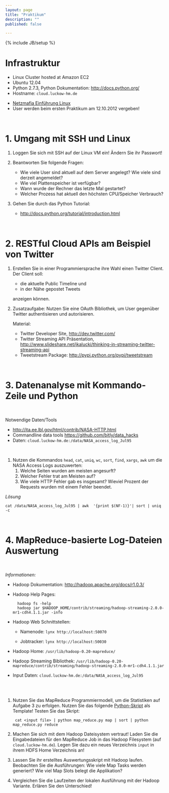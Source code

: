 ```yaml
---
layout: page
title: "Praktikum"
description: ""
published: false

---
```

{% include JB/setup %}

# Infrastruktur

* Linux Cluster hosted at Amazon EC2
* Ubuntu 12.04
* Python 2.7.3, Python Dokumentation: <http://docs.python.org/>
* Hostname: `cloud.luckow-hm.de`
<!--* Amazon Console: <https://bigdata.signin.aws.amazon.com/console>-->

* [Netzmafia Einführung Linux](http://netzmafia.de/skripten/unix/index.html)
* User werden beim ersten Praktikum am 12.10.2012 vergeben!

<br/>

# 1. Umgang mit SSH und Linux

1. Loggen Sie sich mit SSH auf der Linux VM ein! Ändern Sie ihr Passwort!

1. Beantworten Sie folgende Fragen:
    * Wie viele User sind aktuell auf dem Server angelegt? Wie viele sind derzeit angemeldet?
    * Wie viel Plattenspeicher ist verfügbar?
    * Wann wurde der Rechner das letzte Mal gestartet?
    * Welcher Prozess hat aktuell den höchsten CPU/Speicher Verbrauch?

1. Gehen Sie durch das Python Tutorial:
    * http://docs.python.org/tutorial/introduction.html

<br/>

# 2. RESTful Cloud APIs am Beispiel von Twitter

1. Erstellen Sie in einer Programmiersprache ihre Wahl einen Twitter Client. Der Client soll:
	* die aktuelle Public Timeline und 
	* in der Nähe gepostet Tweets 

	anzeigen können.

1. Zusatzaufgabe: Nutzen Sie eine OAuth Bibliothek, um User gegenüber Twitter authentisieren und autorisieren.

	Material:
	* Twitter Developer Site, <http://dev.twitter.com/>
	* Twitter Streaming API Präsentation, <http://www.slideshare.net/jkalucki/thinking-in-streaming-twitter-streaming-api>
	* Tweetstream Package: <http://pypi.python.org/pypi/tweetstream>

<br/>

# 3. Datenanalyse mit Kommando-Zeile und Python
<br/>  

Notwendige Daten/Tools
* <http://ita.ee.lbl.gov/html/contrib/NASA-HTTP.html>
* Commandline data tools <https://github.com/bitly/data_hacks>
* Daten: `cloud.luckow-hm.de:/data/NASA_access_log_Jul95`

<br/> 

1. Nutzen die Kommandos `head`, `cat`, `uniq`, `wc`, `sort`, `find`, `xargs`, `awk` um die NASA Access Logs auszuwerten:
    1. Welche Seiten wurden am meisten angesurft?
 	1. Welcher Fehler trat am Meisten auf?
	1. Wie viele HTTP Fehler gab es insgesamt? Wieviel Prozent der Requests wurden mit einem Fehler beendet.

*Lösung*

    cat /data/NASA_access_log_Jul95 | awk  '{print $(NF-1)}'| sort | uniq -c

<br/> 
	
# 4. MapReduce-basierte Log-Dateien Auswertung
<br/> 

*Informationen:*

* Hadoop Dokumentation: <http://hadoop.apache.org/docs/r1.0.3/>
* Hadoop Help Pages:

        hadoop fs -help 
        hadoop jar $HADOOP_HOME/contrib/streaming/hadoop-streaming-2.0.0-mr1-cdh4.1.1.jar -info

* Hadoop Web Schnittstellen:

    * Namenode: `lynx http://localhost:50070`

    * Jobtracker: `lynx http://localhost:50030`

* Hadoop Home: `/usr/lib/hadoop-0.20-mapreduce/`
* Hadoop Streaming Bibliothek: 
`/usr/lib/hadoop-0.20-mapreduce/contrib/streaming/hadoop-streaming-2.0.0-mr1-cdh4.1.1.jar`
* Input Daten: `cloud.luckow-hm.de:/data/NASA_access_log_Jul95`

<br/>
<br/>

1. Nutzen Sie das MapReduce Programmiermodell, um die Statistiken auf Aufgabe 3 
zu erfolgen. Nutzen Sie das folgende [Python-Skript](src/map_reduce.py) als 
Template! Testen Sie das Skript:

        cat <input file> | python map_reduce.py map | sort | python map_reduce.py reduce

1. Machen Sie sich mit dem Hadoop Dateisystem vertraut! Laden Sie die Eingabedateien für den 
MapReduce Job in das Hadoop Filesystem (auf `cloud.luckow-hm.de`). Legen Sie dazu 
ein neues Verzeichnis `input` in ihrem HDFS Home Verzeichnis an!
	
1. Lassen Sie ihr erstelltes Auswertungsskript mit Hadoop laufen. Beobachten Sie die Ausführungen: Wie viele Map Tasks werden generiert? Wie viel Map Slots belegt die Applikation?

1. Vergleichen Sie die Laufzeiten der lokalen Ausführung mit der Hadoop Variante. Erlären Sie den Unterschied!



